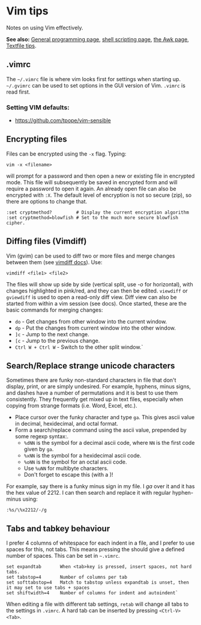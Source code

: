 # Vim tips

Notes on using Vim effectively.

**See also:** [General programming page](comp_programming.md), [shell scripting page](comp_shellscripts.md), [the Awk page](comp_awk.md), [Textfile tips](comp_textfiles.md).

## .vimrc

The `~/.vimrc` file is where vim looks first for settings when starting
up. `~/.gvimrc` can be used to set options in the GUI version of Vim.
`.vimrc` is read first.

### Setting VIM defaults:

* <https://github.com/tpope/vim-sensible>

## Encrypting files

Files can be encrypted using the `-x` flag. Typing:

    vim -x <filename>

will prompt for a password and then open a new or existing file in
encrypted mode. This file will subsequently be saved in encrypted form
and will require a password to open it again. An already open file can
also be encrypted with `:X`. The default level of encryption is not so
secure (zip), so there are options to change that.

    :set cryptmethod?         # Display the current encryption algorithm
    :set cryptmethod=blowfish # Set to the much more secure blowfish cipher.

## Diffing files (Vimdiff)

Vim (gvim) can be used to diff two or more files and merge changes
between them (see [vimdiff docs](http://vimdoc.sourceforge.net/htmldoc/diff.html)). Use:

    vimdiff <file1> <file2>

The files will show up side by side (vertical split, use *-o* for
horizontal), with changes highlighted in pink/red, and they can then be
edited. `viewdiff` or `gviewdiff` is used to open a read-only diff view.
Diff view can also be started from within a vim session (see docs). Once
started, these are the basic commands for merging changes:

* `do` - Get changes from other window into the current window.
* `dp` - Put the changes from current window into the other window.
* `]c` - Jump to the next change.
* `[c` - Jump to the previous change.
* `Ctrl W + Ctrl W` - Switch to the other split window.`

## Search/Replace strange unicode characters

Sometimes there are funky non-standard characters in file that don't
display, print, or are simply undesired. For example, hyphens, minus
signs, and dashes have a number of permutations and it is best to use
them consistently. They frequently get mixed up in text files,
especially when copying from strange formats (i.e. Word, Excel, etc.).

- Place cursor over the funky character and type `ga`. This gives ascii value in decimal, hexidecimal, and octal format.
- Form a search/replace command using the ascii value, prepended by some regexp syntax:.
  * `%dNN` is the symbol for a decimal ascii code, where `NN` is the first code given by `ga`.
  * `%xNN` is the symbol for a hexidecimal ascii code.
  * `%oNN` is the symbol for an octal ascii code.
  * Use `%uNN` for multibyte characters.
  * Don't forget to escape this (with a \)!

For example, say there is a funky minus sign in my file. I *ga* over it
and it has the hex value of 2212. I can then search and replace it with
regular hyphen-minus using:

    :%s/\%x2212/-/g

## Tabs and tabkey behaviour

I prefer 4 columns of whitespace for each indent in a file, and I prefer
to use spaces for this, not tabs. This means pressing the <Tab> should
give a defined number of spaces. This can be set in `~.vimrc`.

    set expandtab       When <tab>key is pressed, insert spaces, not hard tabs.
    set tabstop=4       Number of columns per tab
    set softtabstop=4   Match to tabstop unless expandtab is unset, then it may set to use tabs + spaces
    set shiftwidth=4    Number of columns for indent and autoindent`

When editing a file with different tab settings, `retab` will change all
tabs to the settings in `.vimrc`. A hard tab can be inserted by pressing
`<Ctrl-V><Tab>`.
